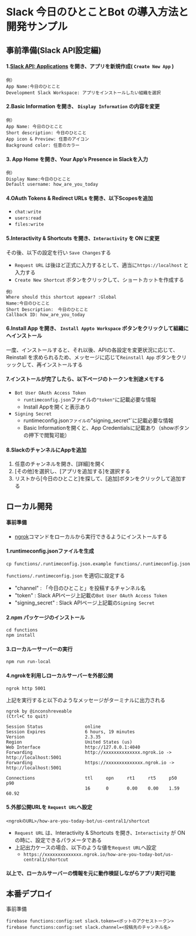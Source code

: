 # Slack 今日のひとことBot の導入方法と開発サンプル


## 事前準備(Slack API設定編)


#### 1.[Slack API: Applications](https://api.slack.com/apps) を開き、アプリを新規作成( `Create New App` )
```
例）
App Name:今日のひとこと
Development Slack Workspace: アプリをインストールしたい組織を選択
```

#### 2.Basic Information を開き、 `Display Information` の内容を変更
```
例）
App Name: 今日のひとこと
Short description: 今日のひとこと
App icon & Preview: 任意のアイコン
Background color: 任意のカラー
```
 
#### 3. App Home を開き、Your App’s Presence in Slackを入力
```
例）
Display Name:今日のひとこと
Default username: how_are_you_today
```

#### 4.OAuth Tokens & Redirect URLs を開き、以下Scopesを追加
 - `chat:write`
 - `users:read`
 - `files:write`


#### 5.Interactivity & Shortcuts を開き、`Interactivity` を ON に変更
その後、以下の設定を行い `Save Changes`する
   - `Request URL` は後ほど正式に入力するとして、適当に`https://localhost` と入力する
   - `Create New Shortcut` ボタンをクリックして、ショートカットを作成する
```
例）
Where should this shortcut appear? :Global
Name:今日のひとこと
Short Description:　今日のひとこと
Callback ID: how_are_you_today
```

#### 6.Install App を開き、 `Install Appto Workspace` ボタンをクリックして組織にへインストール

一度、インストールすると、それ以後、APIの各設定を変更状況に応じて、Reinstall を求められるため、メッセージに応じて`Reinstall App` ボタンをクリッックして、再インストールする

#### 7.インストールが完了したら、以下ページのトークンを別途メモする
 - `Bot User OAuth Access Token` 
   - `runtimeconfig.json`ファイルの`"token"`に記載必要な情報
   - Install Appを開くと表示あり
 - `Signing Secret` 
   - runtimeconfig.json`ファイルの`"signing_secret"`に記載必要な情報
   - Basic Informationを開くと、App Credentialsに記載あり（showボタンの押下で閲覧可能）
 
#### 8.SlackのチャンネルにAppを追加
 1. 任意のチャンネルを開き、[詳細]を開く
 2. [その他]を選択し、[アプリを追加する]を選択する
 3. リストから[今日のひとこと]を探して、[追加]ボタンをクリックして追加する
 
 
## ローカル開発

#### 事前準備
 - [ngrok](https://ngrok.com/)コマンドをローカルから実行できるようにインストールする
 

#### 1.runtimeconfig.jsonファイルを生成

```
cp functions/.runtimeconfig.json.example functions/.runtimeconfig.json
```

`functions/.runtimeconfig.json` を適切に設定する
 - "channel" : 「今日のひとこと」を投稿するチャンネル名
 - "token" : Slack APIページ上記載の`Bot User OAuth Access Token` 
 - "signing_secret" : Slack APIページ上記載の`Signing Secret` 



#### 2.npm パッケージのインストール
```
cd functions
npm install
```

#### 3.ローカルーサーバーの実行

```
npm run run-local
```

#### 4.ngrokを利用しローカルサーバーを外部公開
```
ngrok http 5001
```
上記を実行すると以下のようなメッセージがターミナルに出力される
```
ngrok by @inconshreveable                                                           (Ctrl+C to quit)
                                                                                                    
Session Status                online                                                                
Session Expires               6 hours, 19 minutes                                                   
Version                       2.3.35                                                                
Region                        United States (us)                                                    
Web Interface                 http://127.0.0.1:4040                                                 
Forwarding                    http://xxxxxxxxxxxxxx.ngrok.io -> http://localhost:5001                 
Forwarding                    https://xxxxxxxxxxxxxx.ngrok.io -> http://localhost:5001                
                                                                                                    
Connections                   ttl     opn     rt1     rt5     p50     p90                           
                              16      0       0.00    0.00    1.59    60.92                         
```

#### 5.外部公開URLを `Request URL`へ設定
```
<ngrokのURL>/how-are-you-today-bot/us-central1/shortcut
```
 - `Request URL` は、Interactivity & Shortcuts を開き、`Interactivity` が ON の時に、設定できるパラメータである
 - 上記出力ケースの場合、以下のような値を`Request URL`へ設定
    - `https://xxxxxxxxxxxxxx.ngrok.io/how-are-you-today-bot/us-central1/shortcut`
    
#### 以上で、ローカルサーバーの情報を元に動作検証しながらアプリ実行可能


## 本番デプロイ

事前準備

```
firebase functions:config:set slack.token=<ボットのアクセストークン>
firebase functions:config:set slack.channel=<投稿先のチャンネル名>
```

